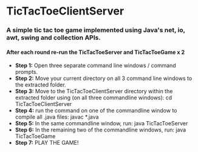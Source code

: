 # TicTacToeClientServer

### A simple tic tac toe game implemented using Java's net, io, awt, swing and collection APIs.

#### After each round re-run the TicTacToeServer and TicTacToeGame x 2

- **Step 1:** Open three separate command line windows / command prompts.
- **Step 2:** Move your current directory on all 3 command line windows to the extracted folder.
- **Step 3:** Move to the TicTacToeClientServer directory within the extracted folder using (on all three commandline windows): cd TicTacToeClientServer
- **Step 4:** run the command on one of the commandline window to compile all .java files: javac \*.java
- **Step 5:** In the same commandline window, run: java TicTacToeServer
- **Step 6:** In the remaining two of the commandline windows, run: java TicTacToeGame
- **Step 7:** PLAY THE GAME! 
